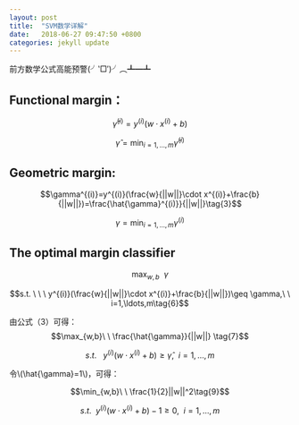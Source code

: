 ```yaml
---
layout: post
title:  "SVM数学详解"
date:   2018-06-27 09:47:50 +0800
categories: jekyll update
---
```

<script type="text/javascript" async src="https://cdn.mathjax.org/mathjax/latest/MathJax.js?config=TeX-MML-AM_CHTML"> </script>
前方数学公式高能预警(╯‵□′)╯︵┻━┻
## Functional margin：

$$\hat{\gamma}^{(i)}=y^{(i)}(w\cdot x^{(i)}+b) \tag{1}$$

 $$\hat{\gamma}=\min_{i=1,\ldots,m}\hat{\gamma}^{(i)} \tag{2}$$

## Geometric margin:

$$\gamma^{(i)}=y^{(i)}(\frac{w}{||w||}\cdot x^{(i)}+\frac{b}{||w||})=\frac{\hat{\gamma}^{(i)}}{||w||}\tag{3}$$

$$\gamma=\min_{i=1,\ldots,m}\gamma^{(i)}\tag{4}$$

## The optimal margin classifier
$$\max_{w,b}\ \ \gamma\tag{5}$$

$$s.t. \ \ \ y^{(i)}(\frac{w}{||w||}\cdot x^{(i)}+\frac{b}{||w||})\geq \gamma,\ \ i=1,\ldots,m\tag{6}$$

由公式（3）可得：
$$\max_{w,b}\ \ \frac{\hat{\gamma}}{||w||} \tag{7}$$

$$s.t. \ \ \ y^{(i)}(w\cdot x^{(i)}+b)\geq\hat{\gamma},\ \ i=1,\ldots,m\tag{8}$$

令\\(\hat{\gamma}=1\\)，可得：

$$\min_{w,b}\ \ \frac{1}{2}||w||^2\tag{9}$$

$$s.t.\ \ y^{(i)}(w\cdot x^{(i)}+b)-1\geq0,\ \ i=1,\ldots,m\tag{10}$$



















